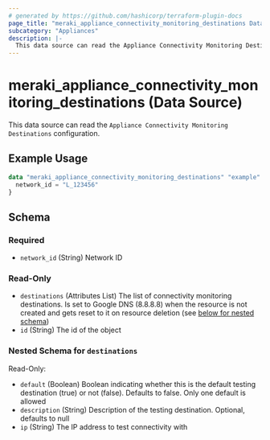 ```yaml
---
# generated by https://github.com/hashicorp/terraform-plugin-docs
page_title: "meraki_appliance_connectivity_monitoring_destinations Data Source - terraform-provider-meraki"
subcategory: "Appliances"
description: |-
  This data source can read the Appliance Connectivity Monitoring Destinations configuration.
---
```


# meraki_appliance_connectivity_monitoring_destinations (Data Source)

This data source can read the `Appliance Connectivity Monitoring Destinations` configuration.

## Example Usage

```terraform
data "meraki_appliance_connectivity_monitoring_destinations" "example" {
  network_id = "L_123456"
}
```

<!-- schema generated by tfplugindocs -->
## Schema

### Required

- `network_id` (String) Network ID

### Read-Only

- `destinations` (Attributes List) The list of connectivity monitoring destinations. Is set to Google DNS (8.8.8.8) when the resource is not created and gets reset to it on resource deletion (see [below for nested schema](#nestedatt--destinations))
- `id` (String) The id of the object

<a id="nestedatt--destinations"></a>
### Nested Schema for `destinations`

Read-Only:

- `default` (Boolean) Boolean indicating whether this is the default testing destination (true) or not (false). Defaults to false. Only one default is allowed
- `description` (String) Description of the testing destination. Optional, defaults to null
- `ip` (String) The IP address to test connectivity with
